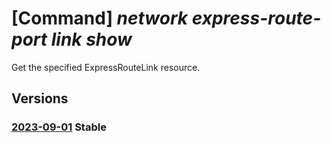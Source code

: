 # [Command] _network express-route-port link show_

Get the specified ExpressRouteLink resource.

## Versions

### [2023-09-01](/Resources/mgmt-plane/L3N1YnNjcmlwdGlvbnMve30vcmVzb3VyY2Vncm91cHMve30vcHJvdmlkZXJzL21pY3Jvc29mdC5uZXR3b3JrL2V4cHJlc3Nyb3V0ZXBvcnRzL3t9L2xpbmtzL3t9/2023-09-01.xml) **Stable**

<!-- mgmt-plane /subscriptions/{}/resourcegroups/{}/providers/microsoft.network/expressrouteports/{}/links/{} 2023-09-01 -->
